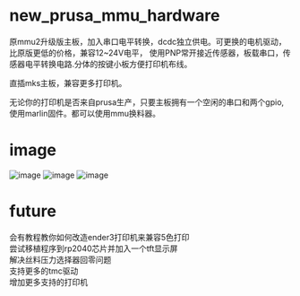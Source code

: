 # new_prusa_mmu_hardware

原mmu2升级版主板，加入串口电平转换，dcdc独立供电。可更换的电机驱动，比原版更低的价格，兼容12~24V电平，
使用PNP常开接近传感器，板载串口，传感器电平转换电路.分体的按键小板方便打印机布线。

直插mks主板，兼容更多打印机。

无论你的打印机是否来自prusa生产，只要主板拥有一个空闲的串口和两个gpio,使用marlin固件。都可以使用mmu换料器。
# image
![image](https://github.com/fBn0523/new_prusa_mmu_hardware/blob/main/images/board1.JPG)
![image](https://github.com/fBn0523/new_prusa_mmu_hardware/blob/main/images/board3.JPG)
![image](https://github.com/fBn0523/new_prusa_mmu_control_board/blob/main/images/img1.jpg)
# future
  会有教程教你如何改造ender3打印机来兼容5色打印 \
  尝试移植程序到rp2040芯片并加入一个tft显示屏 \
  解决丝料压力选择器回零问题 \
  支持更多的tmc驱动 \
  增加更多支持的打印机
 

